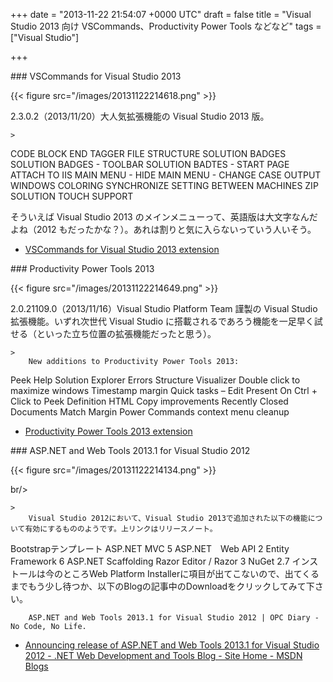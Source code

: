 
+++
date = "2013-11-22 21:54:07 +0000 UTC"
draft = false
title = "Visual Studio 2013 向け VSCommands、Productivity Power Tools などなど"
tags = ["Visual Studio"]

+++
<div class="section">
    ### VSCommands for Visual Studio 2013
    

{{< figure src="/images/20131122214618.png"  >}}

2.3.0.2（2013/11/20）大人気拡張機能の Visual Studio 2013 版。

    >
        

CODE BLOCK END TAGGER
FILE STRUCTURE
SOLUTION BADGES
SOLUTION BADGES - TOOLBAR
SOLUTION BADTES - START PAGE
ATTACH TO IIS
MAIN MENU - HIDE
MAIN MENU - CHANGE CASE 
OUTPUT WINDOWS COLORING
SYNCHRONIZE SETTING BETWEEN MACHINES
ZIP SOLUTION
TOUCH SUPPORT

    
そういえば Visual Studio 2013 のメインメニューって、英語版は大文字なんだよね（2012 もだったかな？）。あれは割りと気に入らないっていう人いそう。

<ul>
<li><a href="http://visualstudiogallery.msdn.microsoft.com/c6d1c265-7007-405c-a68b-5606af238ece">VSCommands for Visual Studio 2013 extension</a></li>
</ul>
</div>
<div class="section">
    ### Productivity Power Tools 2013
    

{{< figure src="/images/20131122214649.png"  >}}

2.0.21109.0（2013/11/16）Visual Studio Platform Team 謹製の Visual Studio 拡張機能。いずれ次世代 Visual Studio に搭載されるであろう機能を一足早く試せる（といった立ち位置の拡張機能だったと思う）。

    >
        New additions to Productivity Power Tools 2013:


Peek Help 
Solution Explorer Errors 
Structure Visualizer 
Double click to maximize windows 
Timestamp margin 
Quick tasks – Edit Present On 
Ctrl + Click to Peek Definition 
HTML Copy improvements 
Recently Closed Documents 
Match Margin 
Power Commands context menu cleanup 

    

<ul>
<li><a href="http://visualstudiogallery.msdn.microsoft.com/dbcb8670-889e-4a54-a226-a48a15e4cace">Productivity Power Tools 2013 extension</a></li>
</ul>
</div>
<div class="section">
    ### ASP.NET and Web Tools 2013.1 for Visual Studio 2012
    

{{< figure src="/images/20131122214134.png"  >}}

br/>


    >
        Visual Studio 2012において、Visual Studio 2013で追加された以下の機能について有効にするもののようです。上リンクはリリースノート。


Bootstrapテンプレート
ASP.NET MVC 5
ASP.NET　Web API 2
Entity Framework 6
ASP.NET Scaffolding
Razor Editor / Razor 3
NuGet 2.7
インストールは今のところWeb Platform Installerに項目が出てこないので、出てくるまでもう少し待つか、以下のBlogの記事中のDownloadをクリックしてみて下さい。

        ASP.NET and Web Tools 2013.1 for Visual Studio 2012 | OPC Diary - No Code, No Life.
    

<ul>
<li><a href="http://blogs.msdn.com/b/webdev/archive/2013/11/18/announcing-release-of-asp-net-and-web-tools-2013-1-for-visual-studio-2012.aspx">Announcing release of ASP.NET and Web Tools 2013.1 for Visual Studio 2012 - .NET Web Development and Tools Blog - Site Home - MSDN Blogs</a></li>
</ul>
</div>


